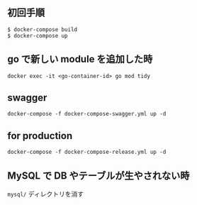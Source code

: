 ## 初回手順

```
$ docker-compose build
$ docker-compose up
```

## go で新しい module を追加した時

```
docker exec -it <go-container-id> go mod tidy
```

## swagger 
```
docker-compose -f docker-compose-swagger.yml up -d
```

## for production 
```
docker-compose -f docker-compose-release.yml up -d
```

## MySQL で DB やテーブルが生やされない時

`mysql/` ディレクトリを消す
